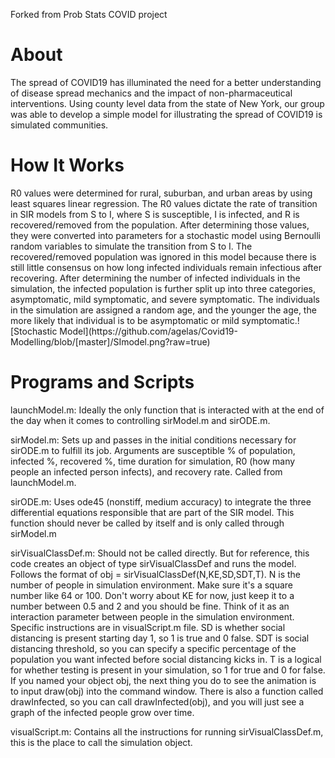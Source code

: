 Forked from Prob Stats COVID project

<h1>About</h1>
The spread of COVID19 has illuminated the need for a better understanding
of disease spread mechanics and the impact of non-pharmaceutical interventions. 
Using county level data from the state of New York, our group was able to 
develop a simple model for illustrating the spread of COVID19 is simulated 
communities. 

<h1>How It Works</h1>
R0 values were determined for rural, suburban, and urban areas by using least
squares linear regression. The R0 values dictate the rate of transition in SIR models from S to I, where S is susceptible, I is infected, and R is recovered/removed from the population. After determining those values, they were converted into parameters for a stochastic model using Bernoulli random variables to simulate the transition from S to I. The recovered/removed population was ignored in this model because there is still little consensus on how long infected individuals remain infectious after recovering. After determining the number of infected individuals in the simulation, the infected population is further split up into three categories, asymptomatic, mild symptomatic, and severe symptomatic. The individuals in the simulation are assigned a random age, and the younger the age, the more likely that individual is to be asymptomatic or mild symptomatic.![Stochastic Model](https://github.com/agelas/Covid19-Modelling/blob/[master]/SImodel.png?raw=true)

<h1>Programs and Scripts</h1>
launchModel.m: Ideally the only function that is interacted with at the end
of the day when it comes to controlling sirModel.m and sirODE.m.

sirModel.m: Sets up and passes in the initial conditions necessary for
sirODE.m to fulfill its job. Arguments are susceptible % of population, 
infected %, recovered %, time duration for simulation, R0 (how many people
an infected person infects), and recovery rate. Called from launchModel.m.

sirODE.m: Uses ode45 (nonstiff, medium accuracy) to integrate the three 
differential equations responsible that are part of the SIR model. This 
function should never be called by itself and is only called through 
sirModel.m

sirVisualClassDef.m: Should not be called directly. But for reference, this 
code creates an object of type sirVisualClassDef and runs the model. Follows 
the format of obj = sirVisualClassDef(N,KE,SD,SDT,T). N is the number of people in
simulation environment. Make sure it's a square number like 64 or 100. Don't 
worry about KE for now, just keep it to a number between 0.5 and 2 and you 
should be fine. Think of it as an interaction parameter between people in the
simulation environment. Specific instructions are in visualScript.m file. SD
is whether social distancing is present starting day 1, so 1 is true and 0 
false. SDT is social distancing threshold, so you can specify a specific
percentage of the population you want infected before social distancing kicks
in. T is a logical for whether testing is present in your simulation, so 1
for true and 0 for false. If you named your object obj, the next thing you do to see
the animation is to input draw(obj) into the command window. There is also
a function called drawInfected, so you can call drawInfected(obj), and you 
will just see a graph of the infected people grow over time. 

visualScript.m: Contains all the instructions for running sirVisualClassDef.m,
this is the place to call the simulation object. 
